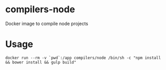# compilers-node
Docker image to compile node projects

# Usage

```
docker run --rm -v `pwd`:/app compilers/node /bin/sh -c "npm install && bower install && gulp build"
```
